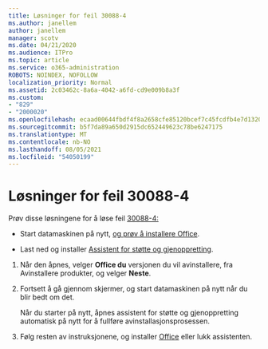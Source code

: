 ```yaml
---
title: Løsninger for feil 30088-4
ms.author: janellem
author: janellem
manager: scotv
ms.date: 04/21/2020
ms.audience: ITPro
ms.topic: article
ms.service: o365-administration
ROBOTS: NOINDEX, NOFOLLOW
localization_priority: Normal
ms.assetid: 2c03462c-8a6a-4042-a6fd-cd9e009b8a3f
ms.custom:
- "829"
- "2000020"
ms.openlocfilehash: ecaad00644fbdf4f8a2658cfe85120bcef7c45fcdfb4e7d1320234c69f9fac80
ms.sourcegitcommit: b5f7da89a650d2915dc652449623c78be6247175
ms.translationtype: MT
ms.contentlocale: nb-NO
ms.lasthandoff: 08/05/2021
ms.locfileid: "54050199"
---
```

# <a name="solutions-for-error-30088-4"></a>Løsninger for feil 30088-4

Prøv disse løsningene for å løse feil [30088-4:](https://support.office.com/article/d5df89a9-0507-4b4c-92f9-22f457e630aa?wt.mc_id=Alchemy_ClientDIA)
  
- Start datamaskinen på nytt, [og prøv å installere Office](https://portal.office.com/OLS/MySoftware.aspx).

- Last ned og installer [Assistent for støtte og gjenoppretting](https://aka.ms/SARA-OfficeUninstall-Alchemy).

1. Når den åpnes, velger **Office du** versjonen du vil avinstallere, fra Avinstallere produkter, og velger **Neste**.

2. Fortsett å gå gjennom skjermer, og start datamaskinen på nytt når du blir bedt om det.

    Når du starter på nytt, åpnes assistent for støtte og gjenoppretting automatisk på nytt for å fullføre avinstallasjonsprosessen.

3. Følg resten av instruksjonene, og installer [Office](https://portal.office.com/OLS/MySoftware.aspx) eller lukk assistenten.
